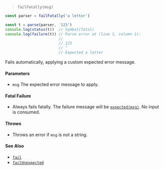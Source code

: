<!--
 Copyright (c) 2020 Thomas J. Otterson
 
 This software is released under the MIT License.
 https://opensource.org/licenses/MIT
-->

> `failFatally(msg)`

```javascript
const parser = failFatally('a letter')

const t = parse(parser, '123')
console.log(status(t))  // Symbol(fatal)
console.log(failure(t)) // Parse error at (line 1, column 1):
                        //
                        // 123
                        // ^
                        // Expected a letter
```

Fails automatically, applying a custom expected error message.

#### Parameters

* `msg` The expected error message to apply.

#### Fatal Failure

* Always fails fatally. The failure message will be [`expected(msg)`](../tools/expected.md). No input is consumed.

#### Throws

* Throws an error if `msg` is not a string.

#### See Also

* [`fail`](fail.md)
* [`failUnexpected`](failunexpected.md)